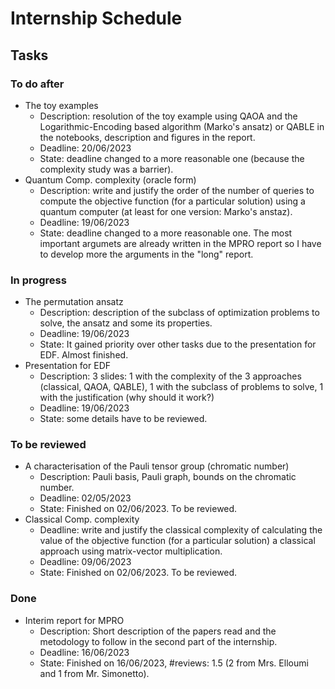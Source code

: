 # Internship Schedule

## Tasks

### To do after

- The toy examples
    - Description: resolution of the toy example using QAOA and the Logarithmic-Encoding based algorithm (Marko's ansatz) or QABLE in the notebooks, description and figures in the report.
    - Deadline: 20/06/2023
    - State: deadline changed to a more reasonable one (because the complexity study was a barrier).
- Quantum Comp. complexity (oracle form)
    - Description: write and justify the order of the number of queries to compute the objective function (for a particular solution) using a quantum computer (at least for one version: Marko's anstaz).
    - Deadline: 19/06/2023
    - State: deadline changed to a more reasonable one. The most important argumets are already written in the MPRO report so I have to develop more the arguments in the "long" report.

### In progress

- The permutation ansatz
    - Description: description of the subclass of optimization problems to solve, the ansatz and some its properties.
    - Deadline: 19/06/2023
    - State: It gained priority over other tasks due to the presentation for EDF. Almost finished.  
- Presentation for EDF
    - Description: 3 slides: 1 with the complexity of the 3 approaches (classical, QAOA, QABLE), 1 with the subclass of problems to solve, 1 with the justification (why should it work?)
    - Deadline: 19/06/2023
    - State: some details have to be reviewed. 

### To be reviewed

- A characterisation of the Pauli tensor group (chromatic number)
    - Description: Pauli basis, Pauli graph, bounds on the chromatic number.
    - Deadline: 02/05/2023
    - State: Finished on 02/06/2023. To be reviewed.
- Classical Comp. complexity
    - Deadline: write and justify the classical complexity of calculating the value of the objective function (for a particular solution) a classical approach using matrix-vector multiplication.
    - Deadline: 09/06/2023
    - State: Finished on 02/06/2023. To be reviewed.

### Done

- Interim report for MPRO
    - Description: Short description of the papers read and the metodology to follow in the second part of the internship.
    - Deadline: 16/06/2023
    - State: Finished on 16/06/2023, #reviews: 1.5 (2 from Mrs. Elloumi and 1 from Mr. Simonetto).
